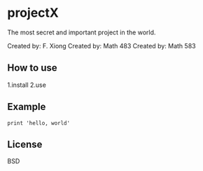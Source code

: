 # projectX

The most secret and important project in the world.

Created by: F. Xiong
Created by: Math 483
Created by: Math 583
## How to use

1.install
2.use

## Example

```
print 'hello, world'

```

## License

BSD
